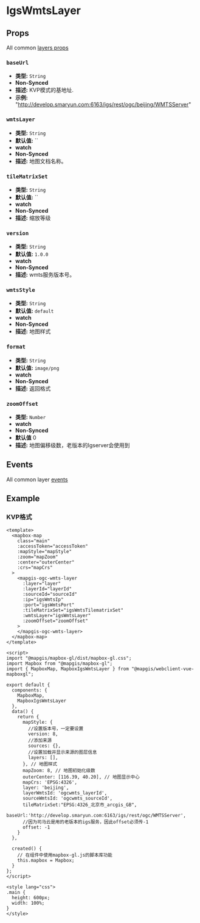 # IgsWmtsLayer

## Props

All common [layers props](/zh/api/Layers/README.md#props)

### `baseUrl`

- **类型:** `String`
- **Non-Synced**
- **描述:** KVP模式的基地址.
- **示例:** "http://develop.smaryun.com:6163/igs/rest/ogc/beijing/WMTSServer"

### `wmtsLayer`

- **类型:** `String`
- **默认值:** ``
- **watch**
- **Non-Synced**
- **描述:** 地图文档名称。

### `tileMatrixSet`

- **类型:** `String`
- **默认值:** ``
- **watch**
- **Non-Synced**
- **描述:** 缩放等级

### `version`

- **类型:** `String`
- **默认值:** `1.0.0`
- **watch**
- **Non-Synced**
- **描述:** wmts服务版本号。

### `wmtsStyle`

- **类型:** `String`
- **默认值:** `default`
- **watch**
- **Non-Synced**
- **描述:** 地图样式

### `format`

- **类型:** `String`
- **默认值:** `image/png`
- **watch**
- **Non-Synced**
- **描述:** 返回格式

### `zoomOffset`

- **类型:** `Number`
- **watch**
- **Non-Synced**
- **默认值** 0
- **描述:** 地图偏移级数，老版本的Igserver会使用到

## Events

All common layer [events](/zh/api/Layers/#events)

## Example

### KVP格式

```vue
<template>
  <mapbox-map
    class="main"
    :accessToken="accessToken"
    :mapStyle="mapStyle"
    :zoom="mapZoom"
    :center="outerCenter"
    :crs="mapCrs"
  >
    <mapgis-ogc-wmts-layer
      :layer="layer"
      :layerId="layerId"
      :sourceId="sourceId"
      :ip="igsWmtsIp"
      :port="igsWmtsPort"
      :tileMatrixSet="igsWmtsTilematrixSet"
      :wmtsLayer="igsWmtsLayer"
      :zoomOffset="zoomOffset"
    >
    </mapgis-ogc-wmts-layer>
  </mapbox-map>
</template>

<script>
import "@mapgis/mapbox-gl/dist/mapbox-gl.css";
import Mapbox from "@mapgis/mapbox-gl";
import { MapboxMap, MapboxIgsWmtsLayer } from "@mapgis/webclient-vue-mapboxgl";

export default {
  components: {
    MapboxMap,
    MapboxIgsWmtsLayer
  },
  data() {
    return {
      mapStyle: {
        //设置版本号，一定要设置
        version: 8,
        //添加来源
        sources: {},
        //设置加载并显示来源的图层信息
        layers: [],
      }, // 地图样式
      mapZoom: 8, // 地图初始化级数
      outerCenter: [116.39, 40.20], // 地图显示中心
      mapCrs: 'EPSG:4326',
      layer: 'beijing',
      layerWmtsId: 'ogcwmts_layerId',
      sourceWmtsId: 'ogcwmts_sourceId',
      tileMatrixSet:"EPSG:4326_北京市_arcgis_GB",
      baseUrl:'http://develop.smaryun.com:6163/igs/rest/ogc/WMTSServer',
      //因为司马云是用的老版本的igs服务，因此offset必须传-1
      offset: -1
    }
  },

  created() {
    // 在组件中使用mapbox-gl.js的脚本库功能
    this.mapbox = Mapbox;
  }
};
</script>

<style lang="css">
.main {
  height: 600px;
  width: 100%;
}
</style>
```
